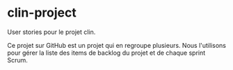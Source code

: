 # clin-project
User stories pour le projet clin.

Ce projet sur GitHub est un projet qui en regroupe plusieurs. Nous l'utilisons pour gérer la liste des items de backlog du projet et de chaque sprint Scrum.
